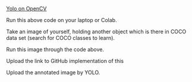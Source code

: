 [Yolo on OpenCV](https://pysource.com/2019/06/27/yolo-object-detection-using-opencv-with-python/)

Run this above code on your laptop or Colab. 

Take an image of yourself, holding another object which is there in COCO data set (search for COCO classes to learn). 

Run this image through the code above. 

Upload the link to GitHub implementation of this

Upload the annotated image by YOLO. 
